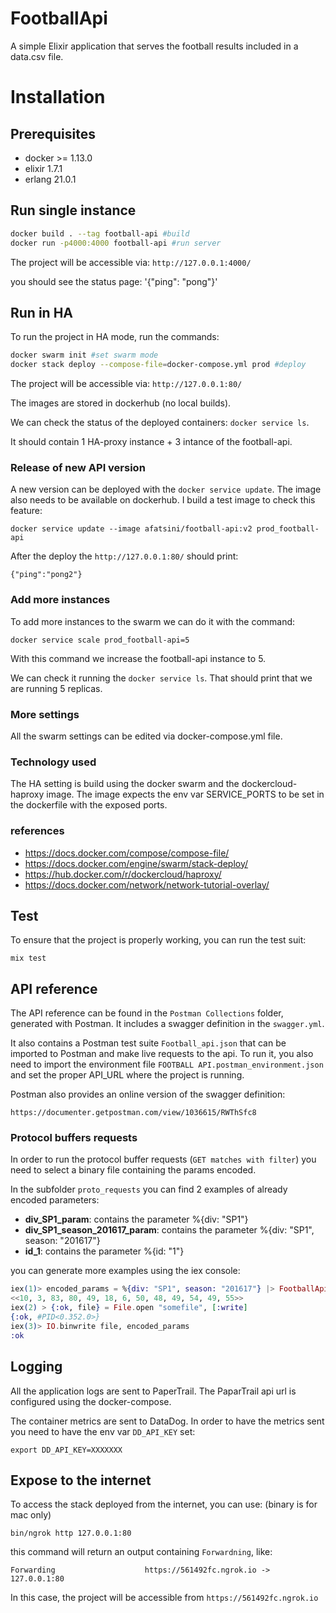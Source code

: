 # FootballApi
A simple Elixir application that serves the football results included in a data.csv file.

# Installation

## Prerequisites

- docker >=  1.13.0
- elixir 1.7.1
- erlang 21.0.1

## Run single instance

```bash
docker build . --tag football-api #build
docker run -p4000:4000 football-api #run server
```

The project will be accessible via: `http://127.0.0.1:4000/`

you should see the status page: '{"ping": "pong"}'

## Run in HA

To run the project in HA mode, run the commands:

```bash
docker swarm init #set swarm mode
docker stack deploy --compose-file=docker-compose.yml prod #deploy
```

The project will be accessible via: `http://127.0.0.1:80/`

The images are stored in dockerhub (no local builds).

We can check the status of the deployed containers: `docker service ls`.

It should contain 1 HA-proxy instance + 3 intance of the football-api.

### Release of new API version
A new version can be deployed with the `docker service update`.
The image also needs to be available on dockerhub.
I build a test image to check this feature:

`docker service update --image afatsini/football-api:v2 prod_football-api`

After the deploy the `http://127.0.0.1:80/` should print:

`{"ping":"pong2"}`

### Add more instances
To add more instances to the swarm we can do it with the command:

`docker service scale prod_football-api=5`

With this command we increase the football-api instance to 5.

We can check it running the `docker service ls`.
That should print that we are running 5 replicas.

### More settings
All the swarm settings can be edited via docker-compose.yml file.

### Technology used
The HA setting is build using the docker swarm and the dockercloud-haproxy image.
The image expects the env var SERVICE_PORTS to be set in the dockerfile with the
exposed ports.

### references
- https://docs.docker.com/compose/compose-file/
- https://docs.docker.com/engine/swarm/stack-deploy/
- https://hub.docker.com/r/dockercloud/haproxy/
- https://docs.docker.com/network/network-tutorial-overlay/

## Test
To ensure that the project is properly working, you can run the test suit:

`mix test`

## API reference
The API reference can be found in the `Postman Collections` folder,
generated with Postman.
It includes a swagger definition in the `swagger.yml`.

It also contains a Postman test suite `Football_api.json` that can be 
imported to Postman and make live requests to the api.
To run it, you also need to import the environment file `FOOTBALL API.postman_environment.json`
and set the proper API_URL where the project is running.

Postman also provides an online version of the swagger definition:

`https://documenter.getpostman.com/view/1036615/RWThSfc8`

### Protocol buffers requests
In order to run the protocol buffer requests (`GET matches with filter`)
you need to select a binary file containing the params encoded.

In the subfolder `proto_requests` you can find 2 examples of already encoded
parameters:

- **div_SP1_param**: contains the parameter %{div: "SP1"}
- **div_SP1_season_201617_param**: contains the parameter %{div: "SP1", season: "201617"}
- **id_1**: contains the parameter %{id: "1"}

you can generate more examples using the iex console:

```elixir
iex(1)> encoded_params = %{div: "SP1", season: "201617"} |> FootballApi.Protobuf.Params.Params.new() |> FootballApi.Protobuf.Params.Params.encode()
<<10, 3, 83, 80, 49, 18, 6, 50, 48, 49, 54, 49, 55>>
iex(2) > {:ok, file} = File.open "somefile", [:write]
{:ok, #PID<0.352.0>}
iex(3)> IO.binwrite file, encoded_params
:ok
```

## Logging
All the application logs are sent to PaperTrail.
The PaparTrail api url is configured using the docker-compose.

The container metrics are sent to DataDog.
In order to have the metrics sent you need to have the env var `DD_API_KEY` set:

`export DD_API_KEY=XXXXXXX`


## Expose to the internet
To access the stack deployed from the internet, you can use: (binary is for mac only)

`bin/ngrok http 127.0.0.1:80`

this command will return an output containing `Forwardning`, like:

```
Forwarding                    https://561492fc.ngrok.io -> 127.0.0.1:80
```

In this case, the project will be accessible from `https://561492fc.ngrok.io`
